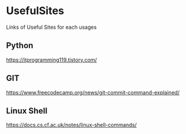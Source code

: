 # UsefulSites
Links of Useful Sites for each usages

## Python
https://itprogramming119.tistory.com/

## GIT
https://www.freecodecamp.org/news/git-commit-command-explained/

## Linux Shell
https://docs.cs.cf.ac.uk/notes/linux-shell-commands/
